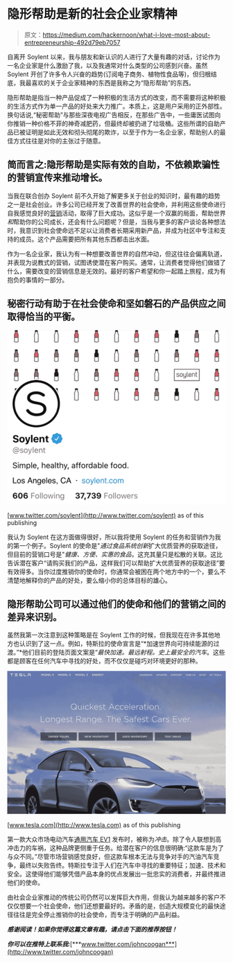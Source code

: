 # 隐形帮助是新的社会企业家精神

> 原文：<https://medium.com/hackernoon/what-i-love-most-about-entrepreneurship-492d79eb7057>

自离开 Soylent 以来，我与朋友和新认识的人进行了大量有趣的对话，讨论作为一名企业家是什么激励了我，以及我通常对什么类型的公司感到兴奋。虽然 Soylent 开创了许多令人兴奋的趋势(订阅电子商务、植物性食品等)，但归根结底，我最喜欢的关于企业家精神的东西是我称之为“隐形帮助”的东西。

隐形帮助是指当一种产品促成了一种积极的生活方式的改变，而不需要将这种积极的生活方式作为单一产品的好处来大力推广。本质上，这是用户采用的正外部性。换句话说,“秘密帮助”与那些深夜电视广告相反，在那些广告中，一些庸医试图向你推销一种价格不菲的神奇减肥药，但最终却被扔进了垃圾桶。这些所谓的自助产品已被证明是如此无效和彻头彻尾的欺诈，以至于作为一名企业家，帮助别人的最佳方式往往是对你的主张过于随意。

## 简而言之:隐形帮助是实际有效的自助，不依赖欺骗性的营销宣传来推动增长。

当我在联合创办 Soylent 前不久开始了解更多关于创业的知识时，最有趣的趋势之一是社会创业。许多公司已经开发了改善世界的社会使命，并利用这些使命进行自我感觉良好的[营销](https://hackernoon.com/tagged/marketing)活动，取得了巨大成功。这似乎是一个双赢的局面，帮助世界*和*帮助你的公司成长，还会有什么问题呢？但是，当我与更多的客户谈论各种想法时，我意识到社会使命远不足以让消费者长期采用新产品，并成为社区中专注和支持的成员。这个产品需要把所有其他东西都击出水面。

作为一名企业家，我认为有一种想要改善世界的自然冲动，但这往往会偏离轨道，并表现为说教式的营销，试图诱使潜在客户购买。通常，让消费者觉得他们做错了什么，需要改变的营销信息是无效的。最好的客户希望和你一起踏上旅程，成为有抱负的事情的一部分。

## 秘密行动有助于在社会使命和坚如磐石的产品供应之间取得恰当的平衡。

![](img/c0dbeb25ba2b0d8f3b0e3310678decd2.png)

[www.twitter.com/soylent](http://www.twitter.com/soylent) as of this publishing

我认为 Soylent 在这方面做得很好，所以我将使用 Soylent 的任务和营销作为我的第一个例子。Soylent 的使命是"*通过食品系统创新*扩大优质营养的获取途径，但目前的营销口号是"*健康、方便、实惠的食品*，这充其量只是松散的关联。这比告诉潜在客户“请购买我们的产品，这样我们可以帮助扩大优质营养的获取途径”要有效得多。当你过度推销你的使命时，你通常会被困在两个地方中的一个，要么不清楚地解释你的产品的好处，要么缩小你的总体目标的雄心。

## 隐形帮助公司可以通过他们的使命和他们的营销之间的差异来识别。

虽然我第一次注意到这种策略是在 Soylent 工作的时候，但我现在在许多其他地方也认识到了这一点。例如，特斯拉的使命宣言是“*加速世界向可持续能源的过渡。”*他们目前的登陆页面文案是“*最快加速。最远射程。史上最安全的汽车*。这些都是顾客在任何汽车中寻找的好处，而不仅仅是碰巧对环境更好的那种。

![](img/f47a3d9318f694cd69d16cab5016c348.png)

[www.tesla.com](http://www.tesla.com) as of this publishing

第一款大众市场电动汽车[通用汽车 EV1](https://en.wikipedia.org/wiki/General_Motors_EV1) 发布时，被称为*冲击*。除了令人联想到高冲击力的车祸，这种品牌更侧重于任务。给潜在客户的信息很明确:“这款车是为了与众不同。”尽管市场营销感觉良好，但这款车根本无法与竞争对手的汽油汽车竞争，最终以失败告终。特斯拉专注于人们在汽车中寻找的重要特征；加速、技术和安全。这使得他们能够凭借产品本身的优点发展出一批忠实的消费者，并最终推进他们的使命。

由社会企业家推动的传统公司仍然可以发挥巨大作用，但我认为越来越多的客户不仅仅想要一个社会使命，他们还想要最好的。矛盾的是，创造大规模变化的最快途径往往是完全停止推销你的社会使命，而专注于明确的产品利益。

***感谢阅读！如果你觉得这篇文章有趣，请点击下面的推荐按钮！***

***你可以在推特上联系我:***[***www.twitter.com/johncoogan***](http://www.twitter.com/johncoogan)